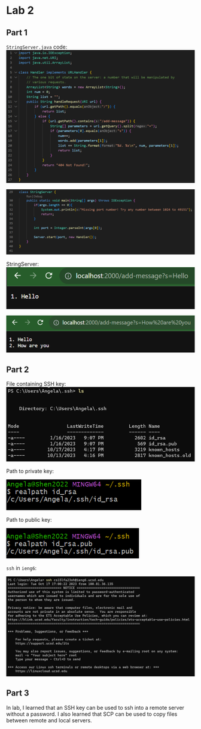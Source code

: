 # Lab 2

## Part 1

`StringServer.java` code:
![Image](code1.png)


![Image](code2.png)

StringServer:
![Image](ss1.png)

![Image](ss2.png)

## Part 2

File containing SSH key: 
![Image](path.png)

Path to private key:

![Image](rsa1.png)

Path to public key:

![Image](rsa2.png)

`ssh` in `ieng6`:

![Image](ssh1.png)

## Part 3

In lab, I learned that an SSH key can be used to ssh into a remote server without a password. I also learned that SCP can be used to copy files between remote and local servers.

